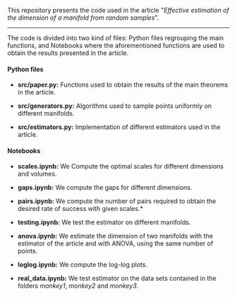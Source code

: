 This repository presents the code used in the article "*Effective estimation of the dimension of a manifold from random samples*".

***

The code is divided into two kind of files: Python files regrouping the main functions, and Notebooks where the aforementioned functions are used to obtain the results presented in the article.

#### Python files
- **src/paper.py:** Functions used to obtain the results of the main theorems in the article.

- **src/generators.py:** Algorithms used to sample points uniformly on different manifolds.

- **src/estimators.py:** Implementation of different estimators used in the article.

#### Notebooks
- **scales.ipynb:** We Compute the optimal scales for different dimensions and volumes.

- **gaps.ipynb:** We compute the gaps for different dimensions.

- **pairs.ipynb:** We compute the number of pairs required to obtain the desired rate of success with given scales.*

- **testing.ipynb:** We test the estimator on different manifolds.

- **anova.ipynb:** We estimate the dimension of two manifolds with the estimator of the article and with ANOVA, using the same number of points.

- **loglog.ipynb:** We compute the log-log plots.

- **real_data.ipynb:** We test estimator on the data sets contained in the folders *monkey1*, *monkey2* and *monkey3*.